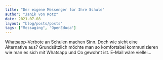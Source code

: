 ```yaml
---
title: "Der eigene Messenger für Ihre Schule"
author: "Janik von Rotz"
date: 2021-07-08
layout: "blog/posts/posts"
tags: ["Messaging", "OpenEduca"]
---
```


Whatsapp-Verbote an Schulen machen Sinn. Doch wie sieht eine Alternative aus? Grundsätzlich möchte man so komfortabel kommunizieren wie man es sich mit Whatsapp und Co gewohnt ist. E-Mail wäre viellei...


